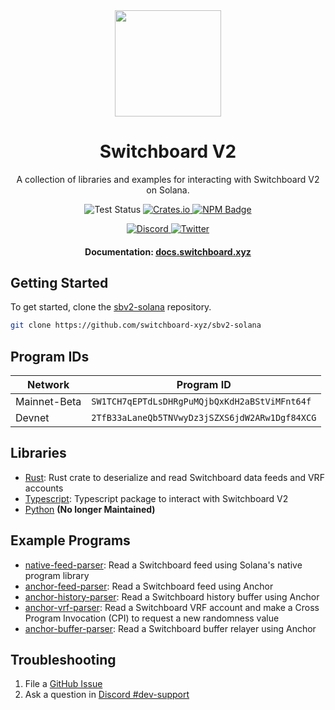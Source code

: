 <div align="center">
  <a href="#">
    <img height="170" src="https://github.com/switchboard-xyz/sbv2-core/raw/main/website/static/img/icons/switchboard/avatar.svg" />
  </a>

  <h1>Switchboard V2</h1>

  <p>A collection of libraries and examples for interacting with Switchboard V2 on Solana.</p>

  <p>
    <img alt="Test Status" src="https://github.com/switchboard-xyz/sbv2-solana/actions/workflows/solana-js-test.yml/badge.svg" />
	  <a href="https://crates.io/crates/switchboard-v2">
      <img alt="Crates.io" src="https://img.shields.io/crates/v/switchboard-v2?label=switchboard-v2&logo=rust">
    </a>
	  <a href="https://www.npmjs.com/package/@switchboard-xyz/solana.js">
      <img alt="NPM Badge" src="https://img.shields.io/github/package-json/v/switchboard-xyz/sbv2-solana?color=red&filename=javascript%2Fsolana.js%2Fpackage.json&label=%40switchboard-xyz%2Fsolana.js&logo=npm">
    </a>
  </p>

  <p>
    <a href="https://discord.gg/switchboardxyz">
      <img alt="Discord" src="https://img.shields.io/discord/841525135311634443?color=blueviolet&logo=discord&logoColor=white">
    </a>
    <a href="https://twitter.com/switchboardxyz">
      <img alt="Twitter" src="https://img.shields.io/twitter/follow/switchboardxyz?label=Follow+Switchboard" />
    </a>
  </p>

  <h4>
    <strong>Documentation: </strong><a href="https://docs.switchboard.xyz">docs.switchboard.xyz</a>
  </h4>
</div>

## Getting Started

To get started, clone the
[sbv2-solana](https://github.com/switchboard-xyz/sbv2-solana) repository.

```bash
git clone https://github.com/switchboard-xyz/sbv2-solana
```

## Program IDs

| Network      | Program ID                                     |
| ------------ | ---------------------------------------------- |
| Mainnet-Beta | `SW1TCH7qEPTdLsDHRgPuMQjbQxKdH2aBStViMFnt64f`  |
| Devnet       | `2TfB33aLaneQb5TNVwyDz3jSZXS6jdW2ARw1Dgf84XCG` |

## Libraries

- [Rust](/rust/switchboard-v2/): Rust crate to deserialize and read Switchboard
  data feeds and VRF accounts
- [Typescript](/javascript/solana.js/): Typescript package to interact with
  Switchboard V2
- [Python](/python/switchboardpy/) **(No longer Maintained)**

## Example Programs

- [native-feed-parser](/programs/native-feed-parser/): Read a Switchboard feed
  using Solana's native program library
- [anchor-feed-parser](/programs/anchor-feed-parser/): Read a Switchboard feed
  using Anchor
- [anchor-history-parser](/programs/anchor-history-parser/): Read a Switchboard
  history buffer using Anchor
- [anchor-vrf-parser](/programs/anchor-vrf-parser/): Read a Switchboard VRF
  account and make a Cross Program Invocation (CPI) to request a new randomness
  value
- [anchor-buffer-parser](/programs/anchor-buffer-parser/): Read a Switchboard
  buffer relayer using Anchor

## Troubleshooting

1. File a
   [GitHub Issue](https://github.com/switchboard-xyz/sbv2-solana/issues/new)
2. Ask a question in
   [Discord #dev-support](https://discord.com/channels/841525135311634443/984343400377647144)
